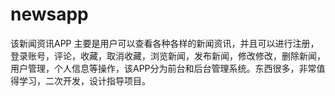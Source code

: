 # newsapp
该新闻资讯APP 主要是用户可以查看各种各样的新闻资讯，并且可以进行注册，登录账号，评论，收藏，取消收藏，浏览新闻，发布新闻，修改修改，删除新闻，用户管理，个人信息等操作，该APP分为前台和后台管理系统。东西很多，非常值得学习，二次开发，设计指导项目。
